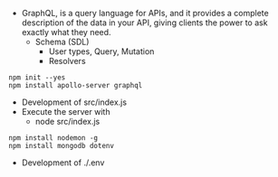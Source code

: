 - GraphQL, is a query language for APIs, and it provides a complete description of the data in your API, giving clients the power to ask exactly what they need.
  - Schema (SDL)
    - User types, Query, Mutation
    - Resolvers

```
npm init --yes
npm install apollo-server graphql
```

- Development of src/index.js
- Execute the server with
  - node src/index.js

```
npm install nodemon -g
npm install mongodb dotenv
```

- Development of ./.env
